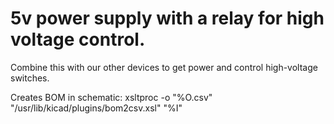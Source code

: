 # 5v power supply with a relay for high voltage control.

Combine this with our other devices to get power and control high-voltage switches.


Creates BOM in schematic:
xsltproc -o "%O.csv" "/usr/lib/kicad/plugins/bom2csv.xsl" "%I"
